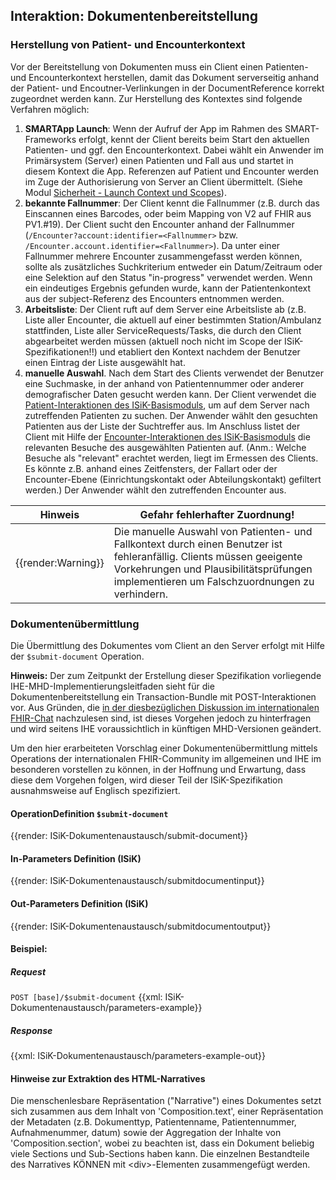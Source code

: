 ## Interaktion: Dokumentenbereitstellung
### Herstellung von Patient- und Encounterkontext
Vor der Bereitstellung von Dokumenten muss ein Client einen Patienten- und Encounterkontext herstellen, damit das Dokument serverseitig anhand der Patient- und Encoutner-Verlinkungen in der DocumentReference korrekt zugeordnet werden kann.
Zur Herstellung des Kontextes sind folgende Verfahren möglich:

1. **SMARTApp Launch**: Wenn der Aufruf der App im Rahmen des SMART-Frameworks erfolgt, kennt der Client bereits beim Start den aktuellen Patienten- und ggf. den Encounterkontext. Dabei wählt ein Anwender im Primärsystem (Server) einen Patienten und Fall aus und startet in diesem Kontext die App. Referenzen auf Patient und Encounter werden im Zuge der Authorisierung von Server an Client übermittelt. (Siehe Modul [Sicherheit - Launch Context und Scopes](https://simplifier.net/guide/ImplementierungsleitfadenISiK-Sicherheit/ScopesAndLaunchContext)). 
2. **bekannte Fallnummer**: Der Client kennt die Fallnummer (z.B. durch das Einscannen eines Barcodes, oder beim Mapping von V2 auf FHIR aus  PV1.#19). Der Client sucht den Encounter anhand der Fallnummer (`/Encounter?account:identifier=<Fallnummer>` bzw. `/Encounter.account.identifier=<Fallnummer>`). Da unter einer Fallnummer mehrere Encounter zusammengefasst werden können, sollte als zusätzliches Suchkriterium entweder ein Datum/Zeitraum oder eine Selektion auf den Status "in-progress" verwendet werden. Wenn ein eindeutiges Ergebnis gefunden wurde, kann der Patientenkontext aus der subject-Referenz des Encounters entnommen werden. 
3. **Arbeitsliste**: Der Client ruft auf dem Server eine Arbeitsliste ab (z.B. Liste aller Encounter, die aktuell auf einer bestimmten Station/Ambulanz stattfinden, Liste aller ServiceRequests/Tasks, die durch den Client abgearbeitet werden müssen (aktuell noch nicht im Scope der ISiK-Spezifikationen!!) und etabliert den Kontext nachdem der Benutzer einen Eintrag der Liste ausgewählt hat.
4. **manuelle Auswahl**. Nach dem Start des Clients verwendet der Benutzer eine Suchmaske, in der anhand von Patientennummer oder anderer demografischer Daten gesucht werden kann. Der Client verwendet die [Patient-Interaktionen des ISiK-Basismoduls](https://simplifier.net/guide/isik-basismodul-stufe2/PatientPatient#PatientInteraktionen), um auf dem Server nach zutreffenden Patienten zu suchen. Der Anwender wählt den gesuchten Patienten aus der Liste der Suchtreffer aus. Im Anschluss listet der Client mit Hilfe der [Encounter-Interaktionen des ISiK-Basismoduls](https://simplifier.net/guide/isik-basismodul-stufe2/KontaktFallEncounter#Interaktionen) die relevanten Besuche des ausgewählten Patienten auf. (Anm.: Welche Besuche als "relevant" erachtet werden, liegt im Ermessen des Clients. Es könnte z.B. anhand eines Zeitfensters, der Fallart oder der Encounter-Ebene (Einrichtungskontakt oder Abteilungskontakt) gefiltert werden.) Der Anwender wählt den zutreffenden Encounter aus.

| Hinweis | Gefahr fehlerhafter Zuordnung!|
|---------|---------------------|
| {{render:Warning}} | Die manuelle Auswahl von Patienten- und Fallkontext durch einen Benutzer ist fehleranfällig. Clients müssen geeigente Vorkehrungen und Plausibilitätsprüfungen implementieren um Falschzuordnungen zu verhindern.|

### Dokumentenübermittlung
Die Übermittlung des Dokumentes vom Client an den Server erfolgt mit Hilfe der `$submit-document` Operation.

**Hinweis:** Der zum Zeitpunkt der Erstellung dieser Spezifikation vorliegende IHE-MHD-Implementierungsleitfaden sieht für die Dokumentenbereitstellung ein 
Transaction-Bundle mit POST-Interaktionen vor. 
Aus Gründen, die [in der diesbezüglichen Diskussion im internationalen FHIR-Chat](https://chat.fhir.org/#narrow/stream/179223-ihe/topic/MHD.20update.20and.20status) 
nachzulesen sind, ist dieses Vorgehen jedoch zu hinterfragen und wird seitens IHE voraussichtlich in künftigen MHD-Versionen geändert.

Um den hier erarbeiteten Vorschlag einer Dokumentenübermittlung mittels Operations der internationalen FHIR-Community im allgemeinen und 
IHE im besonderen vorstellen zu können, in der Hoffnung und Erwartung, dass diese dem Vorgehen folgen, wird dieser Teil der ISiK-Spezifikation 
ausnahmsweise auf Englisch spezifiziert.

#### OperationDefinition `$submit-document`

{{render: ISiK-Dokumentenaustausch/submit-document}}

#### In-Parameters Definition (ISiK)

{{render: ISiK-Dokumentenaustausch/submitdocumentinput}}

#### Out-Parameters Definition (ISiK)

{{render: ISiK-Dokumentenaustausch/submitdocumentoutput}}

#### Beispiel:
##### Request
`POST [base]/$submit-document`
{{xml: ISiK-Dokumentenaustausch/parameters-example}}
##### Response
{{xml: ISiK-Dokumentenaustausch/parameters-example-out}}


#### Hinweise zur Extraktion des HTML-Narratives

Die menschenlesbare Repräsentation ("Narrative") eines Dokumentes setzt sich zusammen aus dem Inhalt von 'Composition.text', einer Repräsentation der Metadaten (z.B. Dokumenttyp, Patientenname, Patientennummer, Aufnahmenummer, datum) sowie der Aggregation der Inhalte von 'Composition.section', wobei zu beachten ist, dass ein Dokument beliebig viele Sections und Sub-Sections haben kann.
Die einzelnen Bestandteile des Narratives KÖNNEN mit \<div\>-Elementen zusammengefügt werden.




